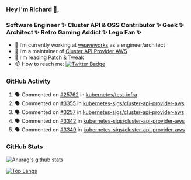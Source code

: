 ### Hey I'm Richard 👋, 

<h3 align="left">Software Engineer ✨ Cluster API & OSS Contributor ✨ Geek ✨ Architect ✨ Retro Gaming Addict ✨ Lego Fan ✨</h3>

- 🔭 I’m currently working at [weaveworks](https://github.com/weaveworks) as a engineer/architect
- 👯 I’m a maintainer of [Cluster API Provider AWS](https://github.com/kubernetes-sigs/cluster-api-provider-aws)
- 💬 I'm reading [Patch & Tweak](https://bjooks.com/products/patch-tweak-exploring-modular-synthesis)
- 📫 How to reach me: [![Twitter Badge](https://img.shields.io/badge/-@fruit_case-00acee?style=flat&logo=Twitter&logoColor=white)](https://twitter.com/intent/follow?screen_name=fruit_case "Follow on Twitter")

### GitHub Activity 

<!--START_SECTION:activity-->
1. 🗣 Commented on [#25762](https://github.com/kubernetes/test-infra/issues/25762) in [kubernetes/test-infra](https://github.com/kubernetes/test-infra)
2. 🗣 Commented on [#3355](https://github.com/kubernetes-sigs/cluster-api-provider-aws/issues/3355) in [kubernetes-sigs/cluster-api-provider-aws](https://github.com/kubernetes-sigs/cluster-api-provider-aws)
3. 🗣 Commented on [#3257](https://github.com/kubernetes-sigs/cluster-api-provider-aws/issues/3257) in [kubernetes-sigs/cluster-api-provider-aws](https://github.com/kubernetes-sigs/cluster-api-provider-aws)
4. 🗣 Commented on [#3342](https://github.com/kubernetes-sigs/cluster-api-provider-aws/issues/3342) in [kubernetes-sigs/cluster-api-provider-aws](https://github.com/kubernetes-sigs/cluster-api-provider-aws)
5. 🗣 Commented on [#3349](https://github.com/kubernetes-sigs/cluster-api-provider-aws/issues/3349) in [kubernetes-sigs/cluster-api-provider-aws](https://github.com/kubernetes-sigs/cluster-api-provider-aws)
<!--END_SECTION:activity-->

### GitHub Stats

[![Anurag's github stats](https://github-readme-stats.vercel.app/api?username=richardcase&count_private=true&show_icons=true)](https://github.com/anuraghazra/github-readme-stats)

[![Top Langs](https://github-readme-stats.vercel.app/api/top-langs/?username=richardcase&hide=html&layout=compact)](https://github.com/anuraghazra/github-readme-stats)
